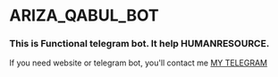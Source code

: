 # ARIZA_QABUL_BOT
### This is Functional telegram bot. It help HUMANRESOURCE.
If you need website or telegram bot, you'll contact me [MY TELEGRAM](https://t.me/khodjayev_muzaffar/)

